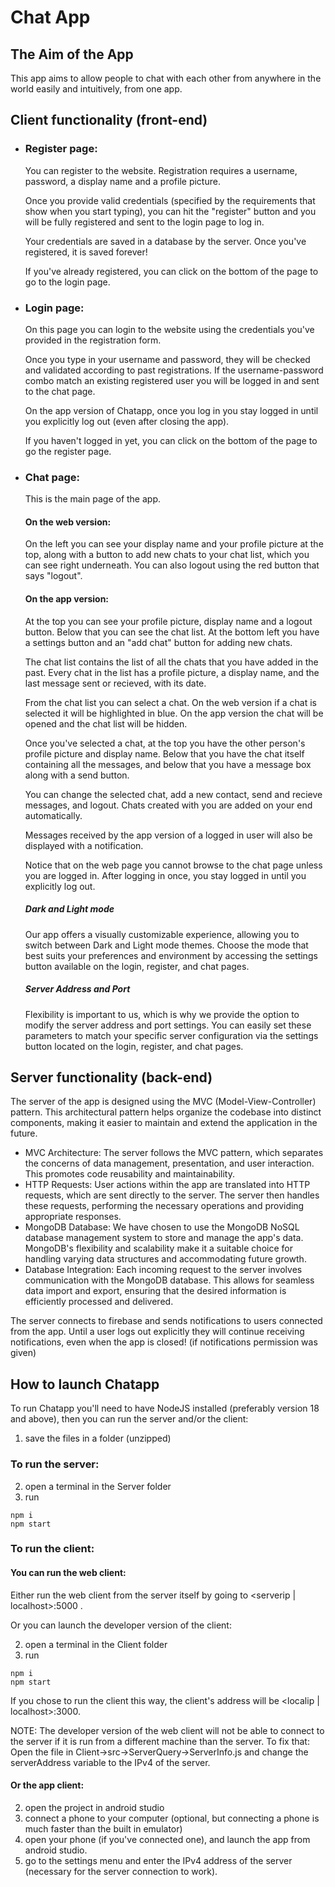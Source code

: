 # Chat App
## The Aim of the App
  This app aims to allow people to chat with each other from anywhere in the world easily and intuitively, from one app.

## Client functionality (front-end)
* ### Register page:
  You can register to the website. Registration requires a username, password, a display name and a profile picture.
  
  Once you provide valid credentials (specified by the requirements that show when you start typing), you can hit the "register" button and
  you will be fully registered and sent to the login page to log in.
  
  Your credentials are saved in a database by the server. Once you've registered, it is saved forever!
  
  If you've already registered, you can click on the bottom of the page to go to the login page.
    
* ### Login page:
  On this page you can login to the website using the credentials you've provided in the registration form.
  
  Once you type in your username and password, they will be checked and validated according to past registrations.
  If the username-password combo match an existing registered user you will be logged in and sent to the chat page.

  On the app version of Chatapp, once you log in you stay logged in until you explicitly log out (even after closing the app).
  
  If you haven't logged in yet, you can click on the bottom of the page to go the register page.
    
* ### Chat page:
  This is the main page of the app.
  
  #### On the web version:
  On the left you can see your display name and your profile picture at the top,
  along with a button to add new chats to your chat list, which you can see right underneath. You can also logout
  using the red button that says "logout".
  #### On the app version:
  At the top you can see your profile picture, display name and a logout button.
  Below that you can see the chat list.
  At the bottom left you have a settings button and an "add chat" button for adding new chats.

  The chat list contains the list of all the chats that you have added in the past. Every chat in the list
  has a profile picture, a display name, and the last message sent or recieved, with its date.
  
  From the chat list you can select a chat. On the web version if a chat is selected it will be highlighted
  in blue. On the app version the chat will be opened and the chat list will be hidden.
  
  Once you've selected a chat, at the top you have the other person's profile picture and display
  name. Below that you have the chat itself containing all the messages, and below that you have a message box along
  with a send button.
  
  You can change the selected chat, add a new contact, send and recieve messages, and logout.
  Chats created with you are added on your end automatically.

  Messages received by the app version of a logged in user will also be displayed with a notification.
  
  Notice that on the web page you cannot browse to the chat page unless you are logged in. After logging in once, you stay logged in until
  you explicitly log out.

  ##### Dark and Light mode
  Our app offers a visually customizable experience, allowing you to switch between Dark and Light mode themes. Choose the mode that best suits your preferences and          environment by accessing the settings button available on the login, register, and chat pages.

  ##### Server Address and Port
  Flexibility is important to us, which is why we provide the option to modify the server address and port settings. You can easily set these parameters to match your        specific server configuration via the settings button located on the login, register, and chat pages.
  
## Server functionality (back-end)
  The server of the app is designed using the MVC (Model-View-Controller) pattern. This architectural pattern helps organize the codebase into distinct components, making it easier to maintain and extend the application in the future.
  * MVC Architecture: The server follows the MVC pattern, which separates the concerns of data management, presentation, and user interaction. This promotes code reusability and maintainability.
  * HTTP Requests: User actions within the app are translated into HTTP requests, which are sent directly to the server. The server then handles these requests, performing the necessary operations and providing appropriate responses.
  * MongoDB Database: We have chosen to use the MongoDB NoSQL database management system to store and manage the app's data. MongoDB's flexibility and scalability make it a suitable choice for handling varying data structures and accommodating future growth.
  * Database Integration: Each incoming request to the server involves communication with the MongoDB database. This allows for seamless data import and export, ensuring that the desired information is efficiently processed and delivered.

  The server connects to firebase and sends notifications to users connected from the app.
  Until a user logs out explicitly they will continue receiving notifications, even when the app is closed! (if notifications permission was given)
  
## How to launch Chatapp
  To run Chatapp you'll need to have NodeJS installed (preferably version 18 and above), then you can run the server
  and/or the client:
  1. save the files in a folder (unzipped)
  ### To run the server:
  2. open a terminal in the Server folder
  3. run
  ```
  npm i
  npm start
  ```

  ### To run the client:
  
  #### You can run the web client:
  
  Either run the web client from the server itself by going to <serverip | localhost>:5000 .
  
  Or you can launch the developer version of the client:
  
  2. open a terminal in the Client folder
  3. run
  ```
  npm i
  npm start
  ```

  If you chose to run the client this way, the client's address will be <localip | localhost>:3000.
  
  NOTE: The developer version of the web client will not be able to connect to the server if it is run from a different machine than the server. To fix that:
        Open the file in Client->src->ServerQuery->ServerInfo.js and change the serverAddress variable to the IPv4 of the server.

  #### Or the app client:
  
  2. open the project in android studio
  3. connect a phone to your computer (optional, but connecting a phone is much faster than the built in emulator)
  4. open your phone (if you've connected one), and launch the app from android studio.
  5. go to the settings menu and enter the IPv4 address of the server (necessary for the server connection to work).
